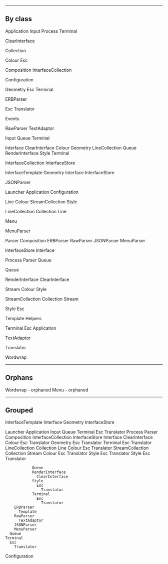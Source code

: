----------------------------------------------------------------------
By class
----------------------------------------------------------------------

Application
  Input
  Process
  Terminal

ClearInterface

Collection

Colour
  Esc

Composition
  InterfaceCollection

Configuration

Geometry
  Esc
  Terminal

ERBParser

Esc
  Translator

Events

RawParser
  TextAdaptor

Input
  Queue
  Terminal

Interface
  ClearInterface
  Colour
  Geometry
  LineCollection
  Queue
  RenderInterface
  Style
  Terminal

InterfaceCollection
  InterfaceStore

InterfaceTemplate
  Geometry
  Interface
  InterfaceStore

JSONParser

Launcher
  Application
  Configuration

Line
  Colour
  StreamCollection
  Style

LineCollection
  Collection
  Line

Menu

MenuParser

Parser
  Composition
  ERBParser
  RawParser
  JSONParser
  MenuParser

InterfaceStore
  Interface

Process
  Parser
  Queue

Queue

RenderInterface
  ClearInterface

Stream
  Colour
  Style

StreamCollection
  Collection
  Stream

Style
  Esc

Template
  Helpers

Terminal
  Esc
  Application

TextAdaptor

Translator

Wordwrap


----------------------------------------------------------------------
Orphans
----------------------------------------------------------------------

Wordwrap - orphaned
Menu     - orphaned

----------------------------------------------------------------------
Grouped
----------------------------------------------------------------------

InterfaceTemplate
  Interface
  Geometry
  InterfaceStore

Launcher
  Application
    Input
      Queue
      Terminal
        Esc
          Translator
    Process
      Parser
        Composition
          InterfaceCollection
            InterfaceStore
              Interface
                ClearInterface
                Colour
                  Esc
                    Translator
                Geometry
                  Esc
                    Translator
                  Terminal
                    Esc
                      Translator
                LineCollection
                  Collection
                  Line
                    Colour
                      Esc
                        Translator
                    StreamCollection
                      Collection
                      Stream
                        Colour
                          Esc
                            Translator
                        Style
                          Esc
                            Translator
                    Style
                      Esc
                        Translator

                Queue
                RenderInterface
                  ClearInterface
                Style
                  Esc
                    Translator
                Terminal
                  Esc
                    Translator
        ERBParser
          Template
        RawParser
          TextAdaptor
        JSONParser
        MenuParser
      Queue
    Terminal
      Esc
        Translator
  Configuration

